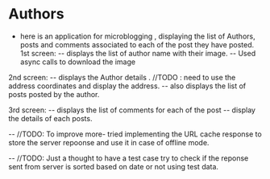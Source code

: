 # Authors

- here is an application for microblogging , displaying the list of Authors, posts and comments associated to each of the post they have posted. 
1st screen:
-- displays the list of author name with their image. 
-- Used async calls to download the image 

2nd screen: 
-- displays the Author details . //TODO : need to use the address coordinates and display the address.
-- also displays the list of posts posted by the author.

3rd screen:
-- displays the list of comments for each of the post 
-- display the details of each posts.

-- //TODO: To improve more- tried implementing the URL cache response to store the server repoonse and use it in case of offline
mode.

-- //TODO: Just a thought to have a test case try to check if the reponse sent from server is sorted based on date or not using test data. 
